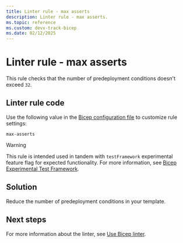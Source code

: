 ```yaml
---
title: Linter rule - max asserts
description: Linter rule - max asserts.
ms.topic: reference
ms.custom: devx-track-bicep
ms.date: 02/12/2025
---
```


# Linter rule - max asserts

This rule checks that the number of predeployment conditions doesn't exceed `32`.

## Linter rule code

Use the following value in the [Bicep configuration file](bicep-config-linter.md) to customize rule settings:

`max-asserts`

> [!WARNING]
> This rule is intended used in tandem with `testFramework` experimental feature flag for expected functionality. For more information, see [Bicep Experimental Test Framework](https://github.com/Azure/bicep/issues/11967).

## Solution

Reduce the number of predeployment conditions in your template.

## Next steps

For more information about the linter, see [Use Bicep linter](./linter.md).